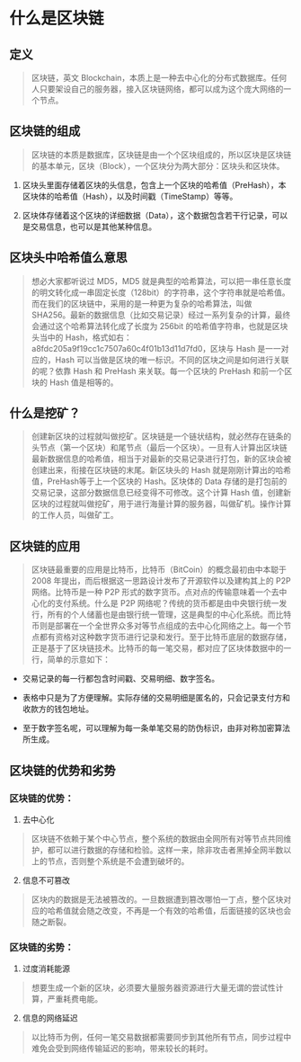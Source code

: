 # 什么是区块链
## 定义
 > 区块链，英文 Blockchain，本质上是一种去中心化的分布式数据库。任何人只要架设自己的服务器，接入区块链网络，都可以成为这个庞大网络的一个节点。

## 区块链的组成
 > 区块链的本质是数据库，区块链是由一个个区块组成的，所以区块是区块链的基本单元，区块（Block），一个区块分为两大部分：区块头和区块体。
 
 1. 区块头里面存储着区块的头信息，包含上一个区块的哈希值（PreHash），本区块体的哈希值（Hash），以及时间戳（TimeStamp）等等。

 2. 区块体存储着这个区块的详细数据（Data），这个数据包含若干行记录，可以是交易信息，也可以是其他某种信息。


## 区块头中哈希值么意思

 > 想必大家都听说过 MD5，MD5 就是典型的哈希算法，可以把一串任意长度的明文转化成一串固定长度（128bit）的字符串，这个字符串就是哈希值。而在我们的区块链中，采用的是一种更为复杂的哈希算法，叫做 SHA256。最新的数据信息（比如交易记录）经过一系列复杂的计算，最终会通过这个哈希算法转化成了长度为 256bit 的哈希值字符串，也就是区块头当中的 Hash，格式如右：a8fdc205a9f19cc1c7507a60c4f01b13d11d7fd0，区块与 Hash 是一一对应的，Hash 可以当做是区块的唯一标识。不同的区块之间是如何进行关联的呢？依靠 Hash 和 PreHash 来关联。每一个区块的 PreHash 和前一个区块的 Hash 值是相等的。


## 什么是挖矿？

 > 创建新区块的过程就叫做挖矿。区块链是一个链状结构，就必然存在链条的头节点（第一个区块）和尾节点（最后一个区块）。一旦有人计算出区块链最新数据信息的哈希值，相当于对最新的交易记录进行打包，新的区块会被创建出来，衔接在区块链的末尾。新区块头的 Hash 就是刚刚计算出的哈希值，PreHash等于上一个区块的 Hash。区块体的 Data 存储的是打包前的交易记录，这部分数据信息已经变得不可修改。这个计算 Hash 值，创建新区块的过程就叫做挖矿，用于进行海量计算的服务器，叫做矿机。操作计算的工作人员，叫做矿工。


## 区块链的应用

 > 区块链最重要的应用是比特币，比特币（BitCoin）的概念最初由中本聪于 2008 年提出，而后根据这一思路设计发布了开源软件以及建构其上的 P2P 网络。比特币是一种 P2P 形式的数字货币。点对点的传输意味着一个去中心化的支付系统。什么是 P2P 网络呢？传统的货币都是由中央银行统一发行，所有的个人储蓄也是由银行统一管理，这是典型的中心化系统。而比特币则是部署在一个全世界众多对等节点组成的去中心化网络之上。每一个节点都有资格对这种数字货币进行记录和发行。至于比特币底层的数据存储，正是基于了区块链技术。比特币的每一笔交易，都对应了区块体数据中的一行，简单的示意如下：

 - 交易记录的每一行都包含时间戳、交易明细、数字签名。

 - 表格中只是为了方便理解。实际存储的交易明细是匿名的，只会记录支付方和收款方的钱包地址。

 - 至于数字签名呢，可以理解为每一条单笔交易的防伪标识，由非对称加密算法所生成。


## 区块链的优势和劣势

### 区块链的优势：

 1. 去中心化
 > 区块链不依赖于某个中心节点，整个系统的数据由全网所有对等节点共同维护，都可以进行数据的存储和检验。这样一来，除非攻击者黑掉全网半数以上的节点，否则整个系统是不会遭到破坏的。

 2. 信息不可篡改
 > 区块内的数据是无法被篡改的。一旦数据遭到篡改哪怕一丁点，整个区块对应的哈希值就会随之改变，不再是一个有效的哈希值，后面链接的区块也会随之断裂。


### 区块链的劣势：

 1. 过度消耗能源
 > 想要生成一个新的区块，必须要大量服务器资源进行大量无谓的尝试性计算，严重耗费电能。

 2. 信息的网络延迟
 > 以比特币为例，任何一笔交易数据都需要同步到其他所有节点，同步过程中难免会受到网络传输延迟的影响，带来较长的耗时。




